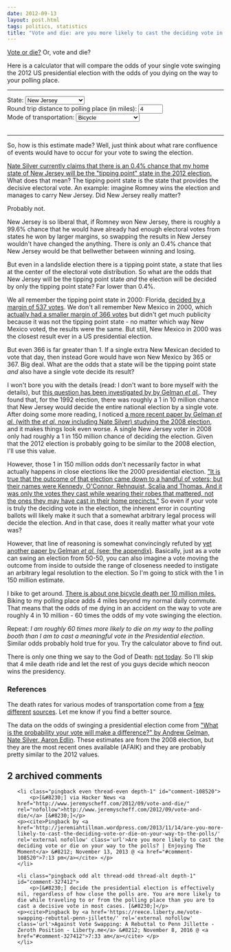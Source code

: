 ```yaml
---
date: 2012-09-13
layout: post.html
tags: politics, statistics
title: "Vote and die: are you more likely to cast the deciding vote in the election, or to die on your way to your polling place?"
---
```


<p><a href="http://www.southparkstudios.com/clips/104400/vote-or-die">Vote or die?</a> Or, vote and die?</p>

<p>Here is a calculator that will compare the odds of your single vote swinging the 2012 US presidential election with the odds of you dying on the way to your polling place.</p>

<!--more-->

<script src="https://ajax.googleapis.com/ajax/libs/jquery/2.2.4/jquery.min.js"></script>
<hr>
<label>State: <select id="vote_and_die_swing">
    <option value="8.1585e-11">Alabama</option>
    <option value="4.0796e-10">Alaska</option>
    <option value="8.4531e-10">Arizona</option>
    <option value="9.7008e-10">Arkansas</option>
    <option value="1.4064e-09">California</option>
    <option value="1.0027e-07">Colorado</option>
    <option value="2.1056e-09">Connecticut</option>
    <option value="2.0878e-09">Delaware</option>
    <option value="2.0721e-12">District of Columbia</option>
    <option value="2.6628e-08">Florida</option>
    <option value="1.3264e-09">Georgia</option>
    <option value="6.9937e-10">Hawaii</option>
    <option value="1.0425e-10">Idaho</option>
    <option value="4.2082e-10">Illinois</option>
    <option value="2.0487e-08">Indiana</option>
    <option value="8.0978e-09">Iowa</option>
    <option value="4.3922e-10">Kansas</option>
    <option value="4.0324e-10">Kentucky</option>
    <option value="5.0158e-10">Louisiana</option>
    <option value="1.4524e-08">Maine</option>
    <option value="5.3789e-10">Maryland</option>
    <option value="9.0457e-10">Massachusetts</option>
    <option value="1.6329e-08">Michigan</option>
    <option value="3.0858e-08">Minnesota</option>
    <option value="1.4487e-09">Mississippi</option>
    <option value="1.5618e-08">Missouri</option>
    <option value="6.5501e-09">Montana</option>
    <option value="1.3493e-09">Nebraska</option>
    <option value="3.5048e-08">Nevada</option>
    <option value="1.2646e-07">New Hampshire</option>
    <option value="6.7321e-09" selected="selected">New Jersey</option>
    <option value="1.6421e-07">New Mexico</option>
    <option value="5.2393e-10">New York</option>
    <option value="1.6201e-08">North Carolina</option>
    <option value="1.8017e-08">North Dakota</option>
    <option value="3.0717e-08">Ohio</option>
    <option value="4.9895e-11">Oklahoma</option>
    <option value="4.7062e-09">Oregon</option>
    <option value="3.0923e-08">Pennsylvania</option>
    <option value="2.0022e-09">Rhode Island</option>
    <option value="4.0324e-10">South Carolina</option>
    <option value="3.1678e-09">South Dakota</option>
    <option value="3.3107e-10">Tennessee</option>
    <option value="2.3492e-10">Texas</option>
    <option value="1.7585e-10">Utah</option>
    <option value="7.8829e-10">Vermont</option>
    <option value="1.2657e-07">Virginia</option>
    <option value="5.5681e-09">Washington</option>
    <option value="2.0681e-09">West Virginia</option>
    <option value="1.1957e-08">Wisconsin</option>
    <option value="1.2845e-10">Wyoming</option>
</select></label><br>
<label>Round trip distance to polling place (in miles): <input type="text" id="vote_and_die_distance" size="4" value="4"></label><br>
<label>Mode of transportation: <select id="vote_and_die_risk">
    <option value="1e-7" selected="selected">Bicycle</option>
    <option value="1.23e-8">Car</option>
    <option value="4.5e-7">Motorcycle</option>
    <option value="4.5e-10">Public Transportation</option>
    <option value="1.43e-8">Walk</option>
</select></label><br>
<!--<button onclick="vote_and_die_update()">Submit</button><br>--><br>
<div id="vote_and_die_result"></div>
<hr>
<script>
function vote_and_die_update() {
    var swing = parseFloat($("#vote_and_die_swing").val());
    var distance = parseFloat($("#vote_and_die_distance").val());
    var risk = parseFloat($("#vote_and_die_risk").val());

    if (!isNaN(distance)) {
        var state = $('#vote_and_die_swing option:selected').text();
        var transportation = $('#vote_and_die_risk option:selected').text();
        if (transportation === "Bicycle") {
            var transportationText = "ride a bike";
        } else if (transportation === "Car") {
            var transportationText = "drive a car";
        } else if (transportation === "Motorcycle") {
            var transportationText = "drive a motorcycle";
        } else if (transportation === "Public Transportation") {
            var transportationText = "take public transportation";
        } else if (transportation === "Walk") {
            var transportationText = "walk";
        }
        var msg = "If you live in " + state + " and " + transportationText + " " + distance + " miles to your polling place, <i>you are roughly ";

        var odds = distance * risk / swing;
        if (odds > 1) {
            var msgBefore = "Oh no! ";
            var msgAfter = parseFloat(Number(odds).toPrecision(3)) + " times more likely to die on your way to the polling booth than you are to cast a meaningful vote in the 2012 presidential election.";
        } else {
            odds = swing / (distance * risk);
            var msgBefore = "Congratulations! ";
            var msgAfter = parseFloat(Number(odds).toPrecision(3)) + " times more likely to cast a meaningful vote in the 2012 presidential election than you are to die on your way to the polling booth.";
        }

        $("#vote_and_die_result").html(msgBefore + msg + msgAfter + "</i>");

        msgAfter = msgAfter.replace("you are", "I am");
        msgAfter = msgAfter.replace("your", "my");
        var tweetButton = document.getElementById("vote_and_die_tweet");
        tweetButton.src = tweetButton.src.replace(/&text=[^&]+/, "&text=" + encodeURIComponent("I am " + msgAfter));
    } else {
        $("#vote_and_die_result").html("Enter a number (in miles) for the distance to your polling place.");
    }
}

$("#vote_and_die_swing").change(vote_and_die_update);
$("#vote_and_die_swing").on("keyup", vote_and_die_update);
$("#vote_and_die_distance").change(vote_and_die_update);
$("#vote_and_die_distance").on("keyup", vote_and_die_update);
$("#vote_and_die_risk").change(vote_and_die_update);
$("#vote_and_die_risk").on("keyup", vote_and_die_update);

vote_and_die_update();
</script>

<p>So, how is this estimate made? Well, just think about what rare confluence of events would have to occur for your vote to swing the election.</p>

<p><a href="http://fivethirtyeight.blogs.nytimes.com/">Nate Silver currently claims that there is an 0.4% chance that my home state of New Jersey will be the "tipping point" state in the 2012 election.</a> What does that mean? The tipping point state is the state that provides the decisive electoral vote. An example: imagine Romney wins the election and manages to carry New Jersey. Did New Jersey really matter?</p>

<p>Probably not.</p>

<p>New Jersey is so liberal that, if Romney won New Jersey, there is roughly a 99.6% chance that he would have already had enough electoral votes from states he won by larger margins, so swapping the results in New Jersey wouldn't have changed the anything. There is only an 0.4% chance that New Jersey would be that bellwether between winning and losing.</p>

<p>But even in a landslide election there is a tipping point state, a state that lies at the center of the electoral vote distribution. So what are the odds that New Jersey will be the tipping point state <i>and</i> the election will be decided by only the tipping point state? Far lower than 0.4%.</p>

<p>We all remember the tipping point state in 2000: Florida, <a href="http://en.wikipedia.org/wiki/U.S._presidential_election,_2000">decided by a margin of 537 votes</a>. We don't all remember New Mexico in 2000, which <a href="http://en.wikipedia.org/wiki/U.S._presidential_election,_2000">actually had a smaller margin of 366 votes</a> but didn't get much publicity because it was not the tipping point state - no matter which way New Mexico voted, the results were the same. But still, New Mexico in 2000 was the closest result ever in a US presidential election.</p>

<p>But even 366 is far greater than 1. If a single extra New Mexican decided to vote that day, then instead Gore would have won New Mexico by 365 or 367. Big deal. What are the odds that a state will be the tipping point state <i>and</i> also have a single vote decide its result?</p>

<p>I won't bore you with the details (read: I don't want to bore myself with the details), but <a href="http://www.stat.columbia.edu/~gelman/research/published/decisive.pdf">this question has been investigated by by Gelman <i>et al.</i></a>. They found that, for the 1992 election, there was roughly a 1 in 10 million chance that New Jersey would decide the entire national election by a single vote. After doing some more reading, I noticed <a href="http://papers.nber.org/papers/w15220">a more recent paper by Gelman <i>et al.</i> (with the <i>et al.</i> now including Nate Silver) studying the 2008 election</a>, and it makes things look even worse. A single New Jersey voter in 2008 only had roughly a 1 in 150 million chance of deciding the election. Given that the 2012 election is probably going to be similar to the 2008 election, I'll use this value.</p>

<p>However, those 1 in 150 million odds don't necessarily factor in what actually happens in close elections like the 2000 presidential election. <a href="http://www.nytimes.com/2005/11/06/magazine/06freak.html?pagewanted=all">"It is true that the outcome of that election came down to a handful of voters; but their names were Kennedy, O'Connor, Rehnquist, Scalia and Thomas. And it was only the votes they cast while wearing their robes that mattered, not the ones they may have cast in their home precincts."</a> So even if your vote is truly the deciding vote in the election, the inherent error in counting ballots will likely make it such that a somewhat arbitrary legal process will decide the election. And in that case, does it really matter what your vote was?</p>

<p>However, that line of reasoning is somewhat convincingly refuted by <a href="http://www.stat.columbia.edu/~gelman/research/published/gelmankatzbafumi.pdf">yet another paper by Gelman <i>et al.</i> (see: the appendix)</a>. Basically, just as a vote can swing an election from 50-50, you can also imagine a vote moving the outcome from inside to outside the range of closeness needed to instigate an arbitrary legal resolution to the election. So I'm going to stick with the 1 in 150 million estimate.</p>

<p>I bike to get around. <a href="http://bicycleuniverse.info/transpo/almanac-safety.html">There is about one bicycle death per 10 million miles.</a> Biking to my polling place adds 4 miles beyond my normal daily commute. That means that the odds of me dying in an accident on the way to vote are roughly 4 in 10 million - 60 times the odds of my vote swinging the election.</p>

<p>Repeat: <i>I am roughly 60 times more likely to die on my way to the polling booth than I am to cast a meaningful vote in the Presidential election</i>. Similar odds probably hold true for you. Try the calculator above to find out.</p>

<p>There is only one thing we say to the God of Death: <a href="http://www.youtube.com/watch?v=BqihaEPq_lY">not today</a>. So I'll skip that 4 mile death ride and let the rest of you guys decide which neocon wins the presidency.</p>

<h3>References</h3>

<p>The death rates for various modes of transportation come from a <a href="http://www-nrd.nhtsa.dot.gov/Pubs/810968.pdf">few</a> <a href="http://bicycleuniverse.info/transpo/almanac-safety.html">different</a> <a href="http://books.google.com/books?id=YeNe2vBFdzIC&pg=PA100&lpg=PA100&dq=rate+of+death+per+mile+by+mode+of+transportation&source=bl&ots=rUVuhWSZ8l&sig=bK4-amX77W2Ro2QYewMIDlHGYHs&hl=en#v=onepage&q=rate%20of%20death%20per%20mile%20by%20mode%20of%20transportation&f=false">sources</a>. Let me know if you find a better source.</p>

<p>The data on the odds of swinging a presidential election come from <a href="http://papers.nber.org/papers/w15220">"What is the probability your vote will make a difference?" by Andrew Gelman, Nate Silver, Aaron Edlin</a>. These estimates are from the 2008 election, but they are the most recent ones available (AFAIK) and they are probably pretty similar to the 2012 values.</p>

<h2 id="comments">2 archived comments</h2>

<ol id="commentlist">

    <li class="pingback even thread-even depth-1" id="comment-108520">
        <p>[&#8230;] via Hacker News <a href="http://www.jeremyscheff.com/2012/09/vote-and-die/" rel="nofollow">http://www.jeremyscheff.com/2012/09/vote-and-die/</a> [&#8230;]</p>
    <p><cite>Pingback by <a href='http://jeremiahtillman.wordpress.com/2013/11/14/are-you-more-likely-to-cast-the-deciding-vote-or-die-on-your-way-to-the-polls/' rel='external nofollow' class='url'>Are you more likely to cast the deciding vote or die on your way to the polls? | Enjoying The Moment</a> &#8212; November 13, 2013 @ <a href="#comment-108520">7:13 pm</a></cite> </p>
    </li>

    <li class="pingback odd alt thread-odd thread-alt depth-1" id="comment-327412">
        <p>[&#8230;] decide the presidential election is effectively nil, regardless of how close the polls are. You are more likely to die while traveling to or from the polling place than you are to cast a decisive vote in most cases. [&#8230;]</p>
    <p><cite>Pingback by <a href='https://reece.liberty.me/vote-swapping-rebuttal-penn-jillette/' rel='external nofollow' class='url'>Against Vote Swapping: A Rebuttal to Penn Jillette - Zeroth Position - Liberty.me</a> &#8212; November 8, 2016 @ <a href="#comment-327412">7:33 am</a></cite> </p>
    </li>


</ol>
